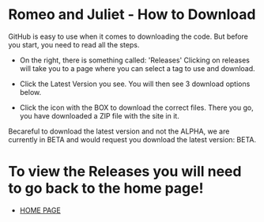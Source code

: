 # Romeo and Juliet - How to Download

GitHub is easy to use when it comes to downloading the code. But before you start, you need to read all the steps.

- On the right, there is something called: 'Releases'
Clicking on releases will take you to a page where you can select a tag to use and download.

- Click the Latest Version you see.
You will then see 3 download options below.

- Click the icon with the BOX to download the correct files.
There you go, you have downloaded a ZIP file with the site in it.

Becareful to download the latest version and not the ALPHA, we are currently in BETA and would request you download the latest version: BETA.

# To view the Releases you will need to go back to the home page!
- [HOME PAGE](https://github.com/DRAGEno01/Romeo-and-Juliet/)
